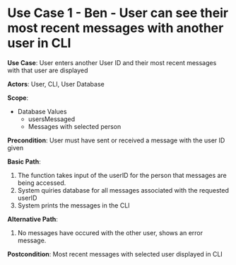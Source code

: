 # Use Case 1 - Ben - User can see their most recent messages with another user in CLI

**Use Case**: User enters another User ID and their most recent messages with that user are displayed

**Actors**: User, CLI, User Database

**Scope**: 
  * Database Values
    * usersMessaged
    * Messages with selected person

**Precondition**: User must have sent or received a message with the user ID given

**Basic Path**:

  1. The function takes input of the userID for the person that messages are being accessed.
  2. System quiries database for all messages associated with the requested userID
  3. System prints the messages in the CLI

**Alternative Path**:
  1. No messages have occured with the other user, shows an error message.

**Postcondition**: Most recent messages with selected user displayed in CLI

